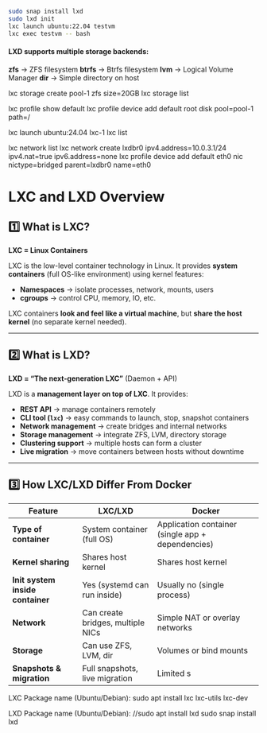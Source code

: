 ```bash
sudo snap install lxd
sudo lxd init
lxc launch ubuntu:22.04 testvm
lxc exec testvm -- bash
```


#### LXD supports multiple storage backends:
**zfs** → ZFS filesystem
**btrfs** → Btrfs filesystem
**lvm** → Logical Volume Manager
**dir** → Simple directory on host



lxc storage create pool-1 zfs size=20GB
lxc storage list

lxc profile show default 
lxc profile device add default root disk pool=pool-1 path=/

lxc launch ubuntu:24.04 lxc-1
lxc list

lxc network list 
lxc network create lxdbr0 ipv4.address=10.0.3.1/24 ipv4.nat=true ipv6.address=none
lxc profile device add default eth0 nic nictype=bridged parent=lxdbr0 name=eth0



# LXC and LXD Overview

## 1️⃣ What is LXC?

**LXC = Linux Containers**  

LXC is the low-level container technology in Linux. It provides **system containers** (full OS-like environment) using kernel features:  

- **Namespaces** → isolate processes, network, mounts, users  
- **cgroups** → control CPU, memory, IO, etc.  

LXC containers **look and feel like a virtual machine**, but **share the host kernel** (no separate kernel needed).

---

## 2️⃣ What is LXD?

**LXD = “The next-generation LXC”** (Daemon + API)  

LXD is a **management layer on top of LXC**. It provides:

- **REST API** → manage containers remotely  
- **CLI tool (`lxc`)** → easy commands to launch, stop, snapshot containers  
- **Network management** → create bridges and internal networks  
- **Storage management** → integrate ZFS, LVM, directory storage  
- **Clustering support** → multiple hosts can form a cluster  
- **Live migration** → move containers between hosts without downtime

---

## 3️⃣ How LXC/LXD Differ From Docker

| Feature               | LXC/LXD                                    | Docker                              |
|-----------------------|--------------------------------------------|------------------------------------|
| **Type of container**  | System container (full OS)                 | Application container (single app + dependencies) |
| **Kernel sharing**     | Shares host kernel                          | Shares host kernel                  |
| **Init system inside container** | Yes (systemd can run inside)        | Usually no (single process)        |
| **Network**            | Can create bridges, multiple NICs          | Simple NAT or overlay networks      |
| **Storage**            | Can use ZFS, LVM, dir                       | Volumes or bind mounts              |
| **Snapshots & migration** | Full snapshots, live migration           | Limited s


LXC
Package name (Ubuntu/Debian):
sudo apt install lxc lxc-utils lxc-dev


LXD
Package name (Ubuntu/Debian):
//sudo apt install lxd
sudo snap install lxd
